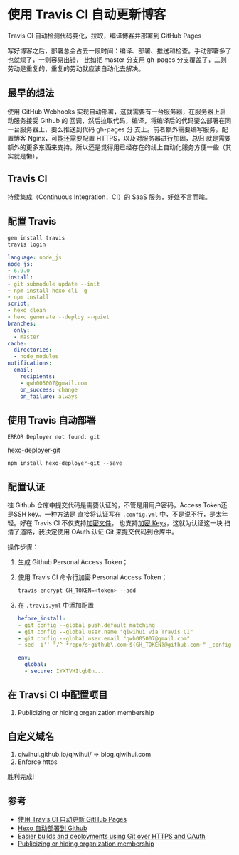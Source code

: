 # 使用 Travis CI 自动更新博客

Travis CI 自动检测代码变化，拉取，编译博客并部署到 GitHub Pages

写好博客之后，部署总会占去一段时间：编译、部署、推送和检查。手动部署多了也就烦了，一则容易出错，
比如把 master 分支用 gh-pages 分支覆盖了，二则劳动是重复的，重复的劳动就应该自动化去解决。

<!--more-->
## 最早的想法

使用 GitHub Webhooks 实现自动部署，这就需要有一台服务器，在服务器上启动服务接受 Github 的
回调，然后拉取代码，编译，将编译后的代码要么部署在同一台服务器上，要么推送到代码 gh-pages 分
支上。前者额外需要编写服务，配置博客 Nginx，可能还需要配置 HTTPS，以及对服务器进行加固，总归
就是需要额外的更多东西来支持。所以还是觉得用已经存在的线上自动化服务方便一些（其实就是懒）。

## Travis CI

持续集成（Continuous Integration，CI）的 SaaS 服务，好处不言而喻。

## 配置 Travis

```bash
gem install travis
travis login
```

```yml
language: node_js
node_js:
- 6.9.0
install:
- git submodule update --init
- npm install hexo-cli -g
- npm install
script:
- hexo clean
- hexo generate --deploy --quiet
branches:
  only:
  - master
cache:
  directories:
  - node_modules
notifications:
  email:
    recipients:
    - qwh005007@gmail.com
    on_success: change
    on_failure: always
```

## 使用 Travis 自动部署

`ERROR Deployer not found: git`

[hexo-deployer-git](https://github.com/hexojs/hexo-deployer-git)

`npm install hexo-deployer-git --save`

## 配置认证

往 Github 仓库中提交代码是需要认证的，不管是用用户密码，Access Token还是SSH key。一种方法是
直接将认证写在 `.config.yml` 中，不是说不行，是太年轻。好在 Travis CI 不仅支持[加密文件](https://docs.travis-ci.com/user/encrypting-files/)，
也支持[加密 Keys](https://docs.travis-ci.com/user/encryption-keys/)，这就为认证这一块
扫清了道路，我决定使用 OAuth 认证 Git 来提交代码到仓库中。

操作步骤：

1. 生成 Github Personal Access Token；
2. 使用 Travis CI 命令行加密 Personal Access Token；

    ```bash
    travis encrypt GH_TOKEN=<token> --add
    ```

3. 在 `.travis.yml` 中添加配置

    ```yml
    before_install:
    - git config --global push.default matching
    - git config --global user.name "qiwihui via Travis CI"
    - git config --global user.email "qwh005007@gmail.com"
    - sed -i'' "/^ *repo/s~github\.com~${GH_TOKEN}@github.com~" _config.yml
    ```

    ```yml
    env:
      global:
      - secure: IYXTVHItgbEn...
    ```

## 在 Travsi CI 中配置项目

1. Publicizing or hiding organization membership

## 自定义域名

1. qiwihui.github.io/qiwihui/ => blog.qiwihui.com
2. Enforce https

胜利完成!

## 参考

- [使用 Travis CI 自动更新 GitHub Pages](https://notes.iissnan.com/2016/publishing-github-pages-with-travis-ci/)
- [Hexo 自动部署到 Github](http://lotabout.me/2016/Hexo-Auto-Deploy-to-Github/)
- [Easier builds and deployments using Git over HTTPS and OAuth](https://blog.github.com/2012-09-21-easier-builds-and-deployments-using-git-over-https-and-oauth/)
- [Publicizing or hiding organization membership](https://help.github.com/articles/publicizing-or-hiding-organization-membership/)

